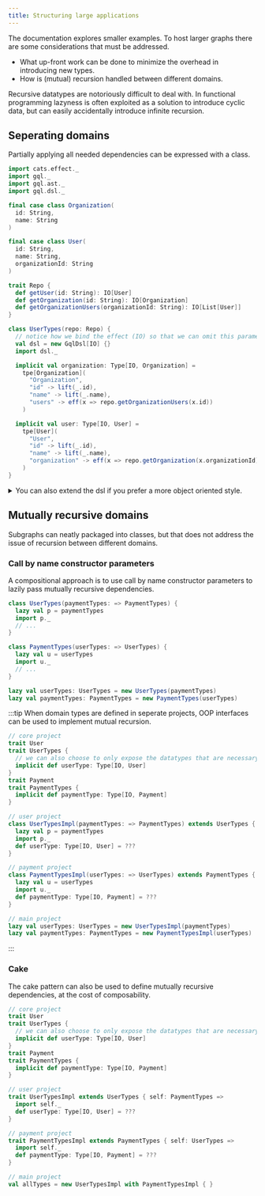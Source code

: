 ```yaml
---
title: Structuring large applications
---
```

The documentation explores smaller examples.
To host larger graphs there are some considerations that must be addressed.
* What up-front work can be done to minimize the overhead in introducing new types.
* How is (mutual) recursion handled between different domains.

Recursive datatypes are notoriously difficult to deal with.
In functional programming lazyness is often exploited as a solution to introduce cyclic data, but can easily accidentally introduce infinite recursion.

## Seperating domains
Partially applying all needed dependencies can be expressed with a class.
```scala mdoc
import cats.effect._
import gql._
import gql.ast._
import gql.dsl._

final case class Organization(
  id: String,
  name: String
)

final case class User(
  id: String,
  name: String,
  organizationId: String
)

trait Repo {
  def getUser(id: String): IO[User]
  def getOrganization(id: String): IO[Organization]
  def getOrganizationUsers(organizationId: String): IO[List[User]]
}

class UserTypes(repo: Repo) {
  // notice how we bind the effect (IO) so that we can omit this parameter in the dsl
  val dsl = new GqlDsl[IO] {}
  import dsl._

  implicit val organization: Type[IO, Organization] = 
    tpe[Organization](
      "Organization",
      "id" -> lift(_.id),
      "name" -> lift(_.name),
      "users" -> eff(x => repo.getOrganizationUsers(x.id))
    )

  implicit val user: Type[IO, User] =
    tpe[User](
      "User",
      "id" -> lift(_.id),
      "name" -> lift(_.name),
      "organization" -> eff(x => repo.getOrganization(x.organizationId))
    )
}
```


<details>
  <summary>You can also extend the dsl if you prefer a more object oriented style.</summary>

```scala mdoc:nest
class UserTypes(repo: Repo) extends GqlDsl[IO] {
  // ...
}
```

</details>

## Mutually recursive domains
Subgraphs can neatly packaged into classes, but that does not address the issue of recursion between different domains.
### Call by name constructor parameters
A compositional approach is to use call by name constructor parameters to lazily pass mutually recursive dependencies.
```scala mdoc:nest
class UserTypes(paymentTypes: => PaymentTypes) {
  lazy val p = paymentTypes
  import p._
  // ...
}

class PaymentTypes(userTypes: => UserTypes) {
  lazy val u = userTypes
  import u._
  // ...
}

lazy val userTypes: UserTypes = new UserTypes(paymentTypes)
lazy val paymentTypes: PaymentTypes = new PaymentTypes(userTypes)
```
:::tip
When domain types are defined in seperate projects, OOP interfaces can be used to implement mutual recursion.
```scala mdoc:nest
// core project
trait User
trait UserTypes {
  // we can also choose to only expose the datatypes that are necessary
  implicit def userType: Type[IO, User]
}
trait Payment
trait PaymentTypes {
  implicit def paymentType: Type[IO, Payment]
}

// user project
class UserTypesImpl(paymentTypes: => PaymentTypes) extends UserTypes {
  lazy val p = paymentTypes
  import p._
  def userType: Type[IO, User] = ???
}

// payment project
class PaymentTypesImpl(userTypes: => UserTypes) extends PaymentTypes {
  lazy val u = userTypes
  import u._
  def paymentType: Type[IO, Payment] = ???
}

// main project
lazy val userTypes: UserTypes = new UserTypesImpl(paymentTypes)
lazy val paymentTypes: PaymentTypes = new PaymentTypesImpl(userTypes)
```
:::

### Cake
The cake pattern can also be used to define mutually recursive dependencies, at the cost of composability.
```scala mdoc:nest
// core project
trait User
trait UserTypes {
  // we can also choose to only expose the datatypes that are necessary
  implicit def userType: Type[IO, User]
}
trait Payment
trait PaymentTypes {
  implicit def paymentType: Type[IO, Payment]
}

// user project
trait UserTypesImpl extends UserTypes { self: PaymentTypes =>
  import self._
  def userType: Type[IO, User] = ???
}

// payment project
trait PaymentTypesImpl extends PaymentTypes { self: UserTypes =>
  import self._
  def paymentType: Type[IO, Payment] = ???
}

// main project
val allTypes = new UserTypesImpl with PaymentTypesImpl { }
```

